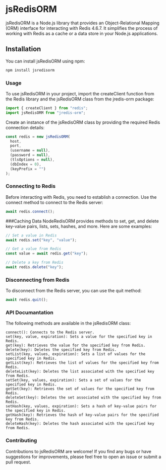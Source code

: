 # jsRedisORM

jsRedisORM is a Node.js library that provides an Object-Relational Mapping (ORM) interface for interacting with Redis 4.6.7. It simplifies the process of working with Redis as a cache or a data store in your Node.js applications.

## Installation

You can install jsRedisORM using npm:

```bash
npm install jsredisorm
```

### Usage

To use jsRedisORM in your project, import the createClient function from the Redis library and the jsRedisORM class from the jredis-orm package:

```javascript
import { createClient } from "redis";
import jsRedisORM from "jredis-orm";
```

Create an instance of the jsRedisORM class by providing the required Redis connection details:

```javascript
const redis = new jsRedisORM(
  host,
  port,
  (username = null),
  (password = null),
  (tlsOptions = null),
  (dbIndex = 0),
  (keyPrefix = "")
);
```

### Connecting to Redis

Before interacting with Redis, you need to establish a connection. Use the connect method to connect to the Redis server:

```javascript
await redis.connect();
```

###Caching Data
NodeRedisORM provides methods to set, get, and delete key-value pairs, lists, sets, hashes, and more. Here are some examples:

```javascript
// Set a value in Redis
await redis.set("key", "value");

// Get a value from Redis
const value = await redis.get("key");

// Delete a key from Redis
await redis.delete("key");
```

### Disconnecting from Redis

To disconnect from the Redis server, you can use the quit method:

```javascript
await redis.quit();
```

### API Documantation

The following methods are available in the jsRedisORM class:

    connect(): Connects to the Redis server.
    set(key, value, expiration): Sets a value for the specified key in Redis.
    get(key): Retrieves the value for the specified key from Redis.
    delete(key): Deletes the specified key from Redis.
    setList(key, values, expiration): Sets a list of values for the specified key in Redis.
    getList(key): Retrieves the list of values for the specified key from Redis.
    deleteList(key): Deletes the list associated with the specified key from Redis.
    setSet(key, values, expiration): Sets a set of values for the specified key in Redis.
    getSet(key): Retrieves the set of values for the specified key from Redis.
    deleteSet(key): Deletes the set associated with the specified key from Redis.
    setHash(key, values, expiration): Sets a hash of key-value pairs for the specified key in Redis.
    getHash(key): Retrieves the hash of key-value pairs for the specified key from Redis.
    deleteHash(key): Deletes the hash associated with the specified key from Redis.

### Contributing

Contributions to jsRedisORM are welcome! If you find any bugs or have suggestions for improvements, please feel free to open an issue or submit a pull request.
